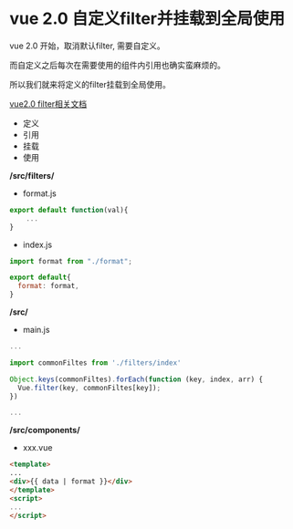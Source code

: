 # vue 2.0 自定义filter并挂载到全局使用

vue 2.0 开始，取消默认filter, 需要自定义。

而自定义之后每次在需要使用的组件内引用也确实蛮麻烦的。

所以我们就来将定义的filter挂载到全局使用。

[vue2.0 filter相关文档][1]

- 定义
- 引用
- 挂载
- 使用

<!-- more -->

**/src/filters/**
- format.js

```javascript
export default function(val){
    ...
}
```


- index.js

```javascript
import format from "./format";

export default{
  format: format,
}
```

**/src/**
- main.js

``` javascript
...

import commonFiltes from './filters/index'

Object.keys(commonFiltes).forEach(function (key, index, arr) {
  Vue.filter(key, commonFiltes[key]);
})

...
```

**/src/components/**
- xxx.vue

```html
<template>
...
<div>{{ data | format }}</div>
</template>
<script>
...
</script>
```



[1]:https://cn.vuejs.org/v2/guide/syntax.html#Filters

